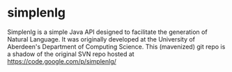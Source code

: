 simplenlg
=========

Simplenlg is a simple Java API designed to facilitate the generation of Natural Language. It was originally developed at the University of Aberdeen's Department of Computing Science. This (mavenized) git repo is a shadow of the original SVN repo hosted at https://code.google.com/p/simplenlg/
